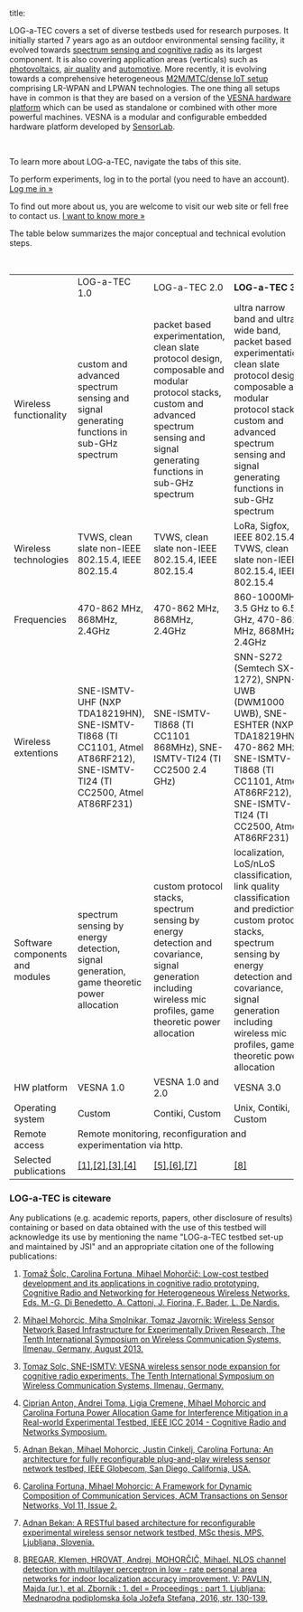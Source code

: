title:

<!-- vim: linebreak filetype=markdown expandtab ts=4 sw=4
-->

LOG-a-TEC covers a set of diverse testbeds used for research purposes. It initially started 7 years ago as an outdoor environmental sensing facility, it evolved towards [spectrum sensing and cognitive radio](ap-cradio.html) as its largest component. It is also covering application areas (verticals) such as [photovoltaics](ap-pv.html), [air quality](ap-aqa.html) and [automotive](ap-caravan.html). More recently, it is evolving towards a comprehensive heterogeneous [M2M/MTC/dense IoT setup](ap-mtc.html) comprising LR-WPAN and LPWAN technologies. The one thing all setups have in common is that they are based on a version of the [VESNA hardware platform](hw-vesna.html) which can be used as standalone or combined with other more powerful machines. VESNA is a modular and configurable embedded hardware platform developed by [SensorLab](http://sensorlab.ijs.si/hardware.html).

<br/>

To learn more about LOG-a-TEC, navigate the tabs of this site.

To perform experiments, log in to the portal (you need to have an account).
<a class="btn" href="https://crn.log-a-tec.eu/">Log me in &raquo;</a></p>

To find out more about us, you are welcome to visit our web site or fell free to contact us.
<a class="btn" href="http://sensorlab.ijs.si/">I want to know more &raquo;</a></p>


The table below summarizes the major conceptual and technical evolution steps.

<br>

<table>
	<tbody>
		<tr>
			<td></td>
			<td>LOG-a-TEC 1.0</td>
			<td>LOG-a-TEC 2.0</td>
			<td><b>LOG-a-TEC 3.0</b></td>
		</tr>
		<tr>
			<td>Wireless functionality</td>
			<td>custom and advanced spectrum sensing and signal generating functions in sub-GHz spectrum</td>
			<td>packet based experimentation, clean slate protocol design, composable and modular protocol stacks, custom and advanced spectrum sensing and signal generating functions in sub-GHz spectrum</td>
			<td>ultra narrow band and ultra wide band, packet based experimentation, clean slate protocol design, composable and modular protocol stacks, custom and advanced spectrum sensing and signal generating functions in sub-GHz spectrum</td>
		</tr>
		<tr>
			<td>Wireless technologies</td>
			<td>TVWS, clean slate non-IEEE 802.15.4, IEEE 802.15.4</td>
			<td>TVWS, clean slate non-IEEE 802.15.4, IEEE 802.15.4</td>
			<td>LoRa, Sigfox, IEEE 802.15.4a, TVWS, clean slate non-IEEE 802.15.4, IEEE 802.15.4</td>
		</tr>
		<tr>
			<td>Frequencies</td>
			<td>470-862 MHz, 868MHz, 2.4GHz</td>
			<td>470-862 MHz, 868MHz, 2.4GHz</td>
			<td>860-1000MHz, 3.5 GHz to 6.5 GHz, 470-862 MHz, 868MHz, 2.4GHz</td>
		</tr>
		<tr>
			<td>Wireless extentions</td>
			<td>SNE-ISMTV-UHF (NXP TDA18219HN), SNE-ISMTV-TI868 (TI CC1101, Atmel AT86RF212), SNE-ISMTV-TI24 (TI CC2500,  Atmel AT86RF231)</td>
			<td>SNE-ISMTV-TI868 (TI CC1101 868MHz), SNE-ISMTV-TI24 (TI CC2500 2.4 GHz)</td>
			<td>SNN-S272 (Semtech SX-1272), SNPN-UWB (DWM1000 UWB), SNE-ESHTER (NXP TDA18219HN 470-862 MHz), SNE-ISMTV-TI868 (TI CC1101, Atmel AT86RF212), SNE-ISMTV-TI24 (TI CC2500,  Atmel AT86RF231)</td>
		</tr>
		<tr>
			<td>Software components and modules</td>
			<td>spectrum sensing by energy detection, signal generation, game theoretic power allocation</td>
			<td>custom protocol stacks, spectrum sensing by energy detection and covariance, signal generation including wireless mic profiles, game theoretic power allocation</td>
			<td>localization, LoS/nLoS classification, link quality classification and prediction, custom protocol stacks, spectrum sensing by energy detection and covariance, signal generation including wireless mic profiles, game theoretic power allocation</td>
		</tr>
		<tr>
			<td>HW platform</td>
			<td>VESNA 1.0</td>
			<td>VESNA 1.0 and 2.0</td>
			<td>VESNA 3.0</td>
		</tr>
		<tr>
			<td>Operating system</td>
			<td>Custom</td>
			<td>Contiki, Custom</td>
			<td>Unix, Contiki, Custom</td>
		</tr>
		<tr>
			 <td>Remote access</td>
			 <td colspan="3">Remote monitoring, reconfiguration and experimentation via http.</td>
		</tr>
		<tr>
			<td>Selected publications</td>
			<td><a href="http://sensorlab.ijs.si/files/publications/low-cost-testbed-development.pdf">[1]</a>,<a href="http://sensorlab.ijs.si/files/publications/Mohorcic-WSN_Based_Experimental_Infrastucture-ISWCS2013.pdf">[2]</a>,<a href="http://sensorlab.ijs.si/files/publications/Solc-SNE-ISMTV_VESNA_wireless_sensor_node_expansion_for_cognitive_radio_experiments_a.pdf">[3]</a>,<a href="http://sensorlab.ijs.si/files/publications/Anton_Power_Allocation_Game_Logatec_2014_corrected.pdf">[4]</a></td>
			<td><a href="http://sensorlab.ijs.si/files/publications/Bekan_Adnan_GLOBECOM_2015.pdf">[5]</a>,<a href="http://sensorlab.ijs.si/files/publications/Fortuna_Programmable_Network_ProtoStack.pdf">[6]</a>,<a href="http://sensorlab.ijs.si/files/publications/2015_10_02_master_thesis_Adnan_Bekan.pdf">[7]</a></td>
			<td><a href="https://www.researchgate.net/publication/308986067_NLOS_Channel_Detection_with_Multilayer_Perceptron_in_Low-Rate_Personal_Area_Networks_for_Indoor_Localization_Accuracy_Improvement">[8]</a></td>
		</tr>
	</tbody>
</table>

### LOG-a-TEC is citeware

Any publications (e.g. academic reports, papers, other disclosure of results) containing or based on data obtained with the use of this testbed will acknowledge its use by mentioning the name "LOG-a-TEC testbed set-up and maintained by JSI" and an appropriate citation one of the following publications:

1. [Tomaž Šolc, Carolina Fortuna, Mihael Mohorčič: Low-cost testbed development and its applications in cognitive radio prototyping, Cognitive Radio and Networking for Heterogeneous Wireless Networks, Eds. M.-G. Di Benedetto, A. Cattoni, J. Fiorina, F. Bader, L. De Nardis.](http://sensorlab.ijs.si/files/publications/low-cost-testbed-development.pdf)

2. [Mihael Mohorcic, Miha Smolnikar, Tomaz Javornik: Wireless Sensor Network Based Infrastructure for Experimentally Driven Research, The Tenth International Symposium on Wireless Communication Systems, Ilmenau, Germany, August 2013.](http://sensorlab.ijs.si/files/publications/Mohorcic-WSN_Based_Experimental_Infrastucture-ISWCS2013.pdf)

3. [Tomaz Solc, SNE-ISMTV: VESNA wireless sensor node expansion for cognitive radio experiments, The Tenth International Symposium on Wireless Communication Systems, Ilmenau, Germany.](http://sensorlab.ijs.si/files/publications/Solc-SNE-ISMTV_VESNA_wireless_sensor_node_expansion_for_cognitive_radio_experiments_a.pdf)

4. [Ciprian Anton, Andrei Toma, Ligia Cremene, Mihael Mohorcic and Carolina Fortuna Power Allocation Game for Interference Mitigation in a Real-world Experimental Testbed, IEEE ICC 2014 - Cognitive Radio and Networks Symposium.](http://sensorlab.ijs.si/files/publications/Anton_Power_Allocation_Game_Logatec_2014_corrected.pdf)

5. [Adnan Bekan, Mihael Mohorcic, Justin Cinkelj, Carolina Fortuna: An architecture for fully reconfigurable plug-and-play wireless sensor network testbed, IEEE Globecom, San Diego, California, USA.](http://sensorlab.ijs.si/files/publications/Bekan_Adnan_GLOBECOM_2015.pdf)

6. [Carolina Fortuna, Mihael Mohorcic: A Framework for Dynamic Composition of Communication Services, ACM Transactions on Sensor Networks, Vol 11, Issue 2.](http://sensorlab.ijs.si/files/publications/Fortuna_Programmable_Network_ProtoStack.pdf)

7. [Adnan Bekan: A RESTful based architecture for reconfigurable experimental wireless sensor network testbed, MSc thesis, MPS, Ljubljana, Slovenia.](http://sensorlab.ijs.si/files/publications/2015_10_02_master_thesis_Adnan_Bekan.pdf)

8. [BREGAR, Klemen, HROVAT, Andrej, MOHORČIČ, Mihael. NLOS channel detection with multilayer perceptron in low - rate personal area networks for indoor localization accuracy improvement. V: PAVLIN, Majda (ur.), et al. Zbornik : 1. del = Proceedings : part 1. Ljubljana: Mednarodna podiplomska šola Jožefa Stefana, 2016, str. 130-139.](https://www.researchgate.net/publication/308986067_NLOS_Channel_Detection_with_Multilayer_Perceptron_in_Low-Rate_Personal_Area_Networks_for_Indoor_Localization_Accuracy_Improvement)

<!-- Here for the references in the table -->
[1]:http://sensorlab.ijs.si/files/publications/low-cost-testbed-development.pdf
[2]:http://sensorlab.ijs.si/files/publications/Mohorcic-WSN_Based_Experimental_Infrastucture-ISWCS2013.pdf
[3]:http://sensorlab.ijs.si/files/publications/Solc-SNE-ISMTV_VESNA_wireless_sensor_node_expansion_for_cognitive_radio_experiments_a.pdf
[4]:http://sensorlab.ijs.si/files/publications/Anton_Power_Allocation_Game_Logatec_2014_corrected.pdf
[5]:http://sensorlab.ijs.si/files/publications/Bekan_Adnan_GLOBECOM_2015.pdf
[6]:http://sensorlab.ijs.si/files/publications/Fortuna_Programmable_Network_ProtoStack.pdf
[7]:http://sensorlab.ijs.si/files/publications/2015_10_02_master_thesis_Adnan_Bekan.pdf
[8]:https://www.researchgate.net/publication/308986067_NLOS_Channel_Detection_with_Multilayer_Perceptron_in_Low-Rate_Personal_Area_Networks_for_Indoor_Localization_Accuracy_Improvement